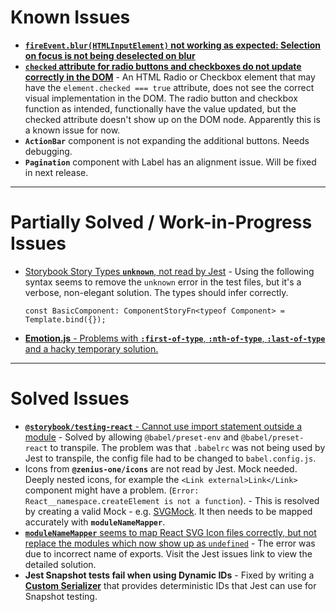 # Known Issues

- **[`fireEvent.blur(HTMLInputElement)` not working as expected: Selection on focus is not being deselected on blur](https://github.com/testing-library/dom-testing-library/issues/1178)**
- **[`checked` attribute for radio buttons and checkboxes do not update correctly in the DOM](https://github.com/facebook/react/issues/24439)** -
  An HTML Radio or Checkbox element that may have the `element.checked === true`
  attribute, does not see the correct visual implementation in the DOM. The
  radio button and checkbox function as intended, functionally have the value
  updated, but the checked attribute doesn't show up on the DOM node. Apparently
  this is a known issue for now.
- **`ActionBar`** component is not expanding the additional buttons. Needs
  debugging.
- **`Pagination`** component with Label has an alignment issue. Will be fixed in
  next release.

---

# Partially Solved / Work-in-Progress Issues

- [Storybook Story Types **`unknown`**, not read by Jest](https://github.com/storybookjs/testing-react/issues/117) -
  Using the following syntax seems to remove the `unknown` error in the test
  files, but it's a verbose, non-elegant solution. The types should infer
  correctly.

  ```es6
  const BasicComponent: ComponentStoryFn<typeof Component> = Template.bind({});
  ```

- [**Emotion.js** - Problems with **`:first-of-type`**, **`:nth-of-type`**, **`:last-of-type`** and a hacky temporary solution.](https://github.com/emotion-js/emotion/issues/2922)

---

# Solved Issues

- [**`@storybook/testing-react`** - Cannot use import statement outside a module](https://github.com/storybookjs/testing-react/issues/15#issuecomment-1276691456) -
  Solved by allowing `@babel/preset-env` and `@babel/preset-react` to transpile.
  The problem was that `.babelrc` was not being used by Jest to transpile, the
  config file had to be changed to `babel.config.js`.
- Icons from **`@zenius-one/icons`** are not read by Jest. Mock needed. Deeply
  nested icons, for example the `<Link external>Link</Link>` component might
  have a problem. (`Error: React__namespace.createElement is not a function`). -
  This is resolved by creating a valid Mock - e.g.
  [SVGMock](/src/ursa-core/config/__mocks__/SvgMock.tsx). It then needs to be
  mapped accurately with **`moduleNameMapper`**.
- [**`moduleNameMapper`** seems to map React SVG Icon files correctly, but not replace the modules which now show up as `undefined`](https://github.com/facebook/jest/issues/13445) -
  The error was due to incorrect name of exports. Visit the Jest issues link to
  view the detailed solution.
- **Jest Snapshot tests fail when using Dynamic IDs** - Fixed by writing a
  **[Custom Serializer](/src/ursa-core/config/dynamic-id-serializer.js)** that
  provides deterministic IDs that Jest can use for Snapshot testing.

